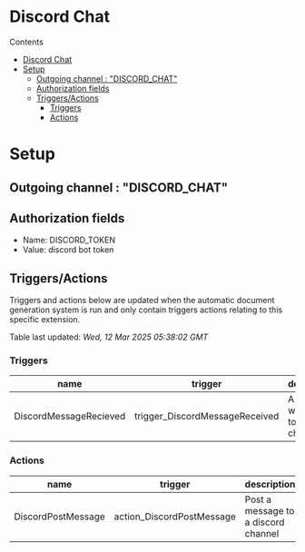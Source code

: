 <!-- this file will be auto updated for triggers and actions when the apidocs automatic
document builder is run.
To have the triggers and actions inserted do not remove the tags 'ReplaceTAGFor...' below
To run go to 'StreamRoller\docs\apidocs' and run 'node readmebuilder.mjs'
The script will parse files in the extensions directory looking for "triggersandactions ="
if found it will attempt to load hte file and use the exported 'triggersandactions' variable
to create the tables shown in the parsed README.md files
This was the only way I could find to autoupdate the triggers and actions lists
 -->
 # Discord Chat
Contents
- [Discord Chat](#discord-chat)
- [Setup](#setup)
  - [Outgoing channel : "DISCORD\_CHAT"](#outgoing-channel--discord_chat)
  - [Authorization fields](#authorization-fields)
  - [Triggers/Actions](#triggersactions)
    - [Triggers](#triggers)
    - [Actions](#actions)
# Setup

## Outgoing channel : "DISCORD_CHAT"
## Authorization fields
- Name: DISCORD_TOKEN 
- Value: discord bot token

## Triggers/Actions


Triggers and actions below are updated when the automatic document generation system is run and only contain triggers actions relating to this specific extension.

Table last updated: *Wed, 12 Mar 2025 05:38:02 GMT*

### Triggers

| name | trigger | description |
| --- | --- | --- |
| DiscordMessageRecieved | trigger_DiscordMessageReceived | A message was posted to a discord chat room |

### Actions

| name | trigger | description |
| --- | --- | --- |
| DiscordPostMessage | action_DiscordPostMessage | Post a message to a discord channel |
